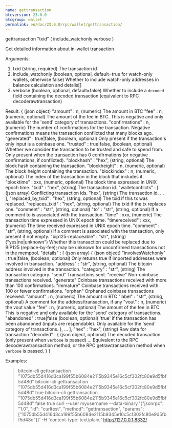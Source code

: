 ```yaml
---
name: gettransaction
btcversion: 23.0.0
btcgroup: wallet
permalink: en/doc/23.0.0/rpc/wallet/gettransaction/
---
```


gettransaction "txid" ( include_watchonly verbose )

Get detailed information about in-wallet transaction <txid>

Arguments:
1. txid                 (string, required) The transaction id
2. include_watchonly    (boolean, optional, default=true for watch-only wallets, otherwise false) Whether to include watch-only addresses in balance calculation and details[]
3. verbose              (boolean, optional, default=false) Whether to include a `decoded` field containing the decoded transaction (equivalent to RPC decoderawtransaction)

Result:
{                                          (json object)
  "amount" : n,                            (numeric) The amount in BTC
  "fee" : n,                               (numeric, optional) The amount of the fee in BTC. This is negative and only available for the
                                           'send' category of transactions.
  "confirmations" : n,                     (numeric) The number of confirmations for the transaction. Negative confirmations means the
                                           transaction conflicted that many blocks ago.
  "generated" : true|false,                (boolean, optional) Only present if the transaction's only input is a coinbase one.
  "trusted" : true|false,                  (boolean, optional) Whether we consider the transaction to be trusted and safe to spend from.
                                           Only present when the transaction has 0 confirmations (or negative confirmations, if conflicted).
  "blockhash" : "hex",                     (string, optional) The block hash containing the transaction.
  "blockheight" : n,                       (numeric, optional) The block height containing the transaction.
  "blockindex" : n,                        (numeric, optional) The index of the transaction in the block that includes it.
  "blocktime" : xxx,                       (numeric, optional) The block time expressed in UNIX epoch time.
  "txid" : "hex",                          (string) The transaction id.
  "walletconflicts" : [                    (json array) Conflicting transaction ids.
    "hex",                                 (string) The transaction id.
    ...
  ],
  "replaced_by_txid" : "hex",              (string, optional) The txid if this tx was replaced.
  "replaces_txid" : "hex",                 (string, optional) The txid if the tx replaces one.
  "comment" : "str",                       (string, optional)
  "to" : "str",                            (string, optional) If a comment to is associated with the transaction.
  "time" : xxx,                            (numeric) The transaction time expressed in UNIX epoch time.
  "timereceived" : xxx,                    (numeric) The time received expressed in UNIX epoch time.
  "comment" : "str",                       (string, optional) If a comment is associated with the transaction, only present if not empty.
  "bip125-replaceable" : "str",            (string) ("yes|no|unknown") Whether this transaction could be replaced due to BIP125 (replace-by-fee);
                                           may be unknown for unconfirmed transactions not in the mempool.
  "details" : [                            (json array)
    {                                      (json object)
      "involvesWatchonly" : true|false,    (boolean, optional) Only returns true if imported addresses were involved in transaction.
      "address" : "str",                   (string, optional) The bitcoin address involved in the transaction.
      "category" : "str",                  (string) The transaction category.
                                           "send"                  Transactions sent.
                                           "receive"               Non-coinbase transactions received.
                                           "generate"              Coinbase transactions received with more than 100 confirmations.
                                           "immature"              Coinbase transactions received with 100 or fewer confirmations.
                                           "orphan"                Orphaned coinbase transactions received.
      "amount" : n,                        (numeric) The amount in BTC
      "label" : "str",                     (string, optional) A comment for the address/transaction, if any
      "vout" : n,                          (numeric) the vout value
      "fee" : n,                           (numeric, optional) The amount of the fee in BTC. This is negative and only available for the 
                                           'send' category of transactions.
      "abandoned" : true|false             (boolean, optional) 'true' if the transaction has been abandoned (inputs are respendable). Only available for the 
                                           'send' category of transactions.
    },
    ...
  ],
  "hex" : "hex",                           (string) Raw data for transaction
  "decoded" : {                            (json object, optional) The decoded transaction (only present when `verbose` is passed)
    ...                                    Equivalent to the RPC decoderawtransaction method, or the RPC getrawtransaction method when `verbose` is passed.
  }
}

Examples:
> bitcoin-cli gettransaction "1075db55d416d3ca199f55b6084e2115b9345e16c5cf302fc80e9d5fbf5d48d"
> bitcoin-cli gettransaction "1075db55d416d3ca199f55b6084e2115b9345e16c5cf302fc80e9d5fbf5d48d" true
> bitcoin-cli gettransaction "1075db55d416d3ca199f55b6084e2115b9345e16c5cf302fc80e9d5fbf5d48d" false true
> curl --user myusername --data-binary '{"jsonrpc": "1.0", "id": "curltest", "method": "gettransaction", "params": ["1075db55d416d3ca199f55b6084e2115b9345e16c5cf302fc80e9d5fbf5d48d"]}' -H 'content-type: text/plain;' http://127.0.0.1:8332/


